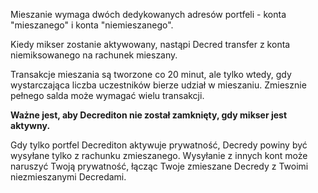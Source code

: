 Mieszanie wymaga dwóch dedykowanych adresów portfeli - konta "mieszanego" i
konta "niemieszanego".

Kiedy mikser zostanie aktywowany, nastąpi Decred transfer z konta niemiksowanego
na rachunek mieszany.

Transakcje mieszania są tworzone co 20 minut, ale tylko wtedy, gdy wystarczająca liczba uczestników
bierze udział w mieszaniu.
Zmiesznie pełnego salda może wymagać wielu transakcji. 

**Ważne jest, aby Decrediton nie został zamknięty, gdy mikser jest aktywny.**

Gdy tylko portfel Decrediton aktywuje prywatność, Decredy powiny być wysyłane tylko z
rachunku zmieszanego.
Wysyłanie z innych kont może naruszyć Twoją prywatność, łącząc Twoje zmieszane
Decredy z Twoimi niezmieszanymi Decredami.
